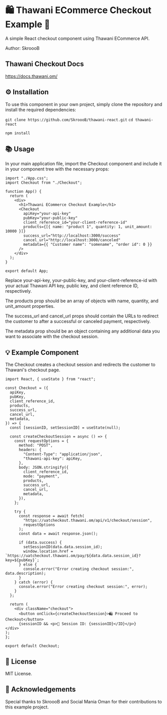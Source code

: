 # 🛍 Thawani ECommerce Checkout Example 🛒
A simple React checkout component using Thawani ECommerce API.

Author: SkroooB

## Thawani Checkout Docs
https://docs.thawani.om/

## ⚙ Installation
To use this component in your own project, simply clone the repository and install the required dependencies:


`git clone https://github.com/SkroooB/thawani-react.git`
`cd thawani-react`

`npm install`
## 📚 Usage
In your main application file, import the Checkout component and include it in your component tree with the necessary props:

```
import "./App.css";
import Checkout from "./Checkout";

function App() {
  return (
    <div>
      <h1>Thawani ECommerce Checkout Example</h1>
      <Checkout
        apiKey="your-api-key"
        pubKey="your-public-key"
        client_reference_id="your-client-reference-id"
        products={[{ name: "product 1", quantity: 1, unit_amount: 10000 }]}
        success_url="http://localhost:3000/success"
        cancel_url="http://localhost:3000/canceled"
        metadata={{ "Customer name": "somename", "order id": 0 }}
      />
    </div>
  );
}

export default App;
```

Replace your-api-key, your-public-key, and your-client-reference-id with your actual Thawani API key, public key, and client reference ID, respectively.

The products prop should be an array of objects with name, quantity, and unit_amount properties.

The success_url and cancel_url props should contain the URLs to redirect the customer to after a successful or canceled payment, respectively.

The metadata prop should be an object containing any additional data you want to associate with the checkout session.

## 💡 Example Component
The Checkout creates a checkout session and redirects the customer to Thawani's checkout page.

```
import React, { useState } from "react";

const Checkout = ({
  apiKey,
  pubKey,
  client_reference_id,
  products,
  success_url,
  cancel_url,
  metadata,
}) => {
  const [sessionID, setSessionID] = useState(null);

  const createCheckoutSession = async () => {
    const requestOptions = {
      method: "POST",
      headers: {
        "Content-Type": "application/json",
        "thawani-api-key": apiKey,
      },
      body: JSON.stringify({
        client_reference_id,
        mode: "payment",
        products,
        success_url,
        cancel_url,
        metadata,
      }),
    };

    try {
      const response = await fetch(
        "https://uatcheckout.thawani.om/api/v1/checkout/session",
        requestOptions
      );
      const data = await response.json();

      if (data.success) {
        setSessionID(data.data.session_id);
        window.location.href = `https://uatcheckout.thawani.om/pay/${data.data.session_id}?key=${pubKey}`;
      } else {
        console.error("Error creating checkout session:", data.description);
      }
    } catch (error) {
      console.error("Error creating checkout session:", error);
    }
  };

  return (
    <div className="checkout">
      <button onClick={createCheckoutSession}>🛍 Proceed to Checkout</button>
      {sessionID && <p>🔑 Session ID: {sessionID}</ID}</p>}
</div>
);
};

export default Checkout;
```

## 📄 License

MIT License.

## 🌟 Acknowledgements

Special thanks to SkroooB and Social Mania Oman for their contributions to this example project.